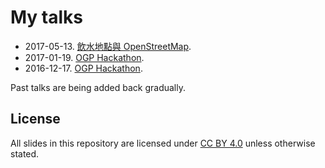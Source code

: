 
# My talks

* 2017-05-13. [飲水地點與 OpenStreetMap](https://pm5.github.io/talks/2017-05-13-watermap-osm).
* 2017-01-19. [OGP Hackathon](https://pm5.github.io/talks/2017-01-19-OGP-hackathon).
* 2016-12-17. [OGP Hackathon](https://pm5.github.io/talks/2016-12-17-OGP-hackathon).

Past talks are being added back gradually.

## License

All slides in this repository are licensed under [CC BY 4.0](https://creativecommons.org/licenses/by/4.0/) unless otherwise stated.
